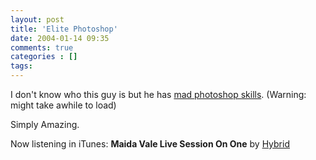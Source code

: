 ```yaml
---
layout: post
title: 'Elite Photoshop'
date: 2004-01-14 09:35
comments: true
categories : []
tags:
---
```

I don't know who this guy is but he has <a href="http://bbs.popv.net/dispbbs.asp?BoardID=26&#38;id=257280">mad photoshop skills</a>. (Warning: might take awhile to load)

Simply Amazing.

Now listening in iTunes:  <strong>Maida Vale Live Session On One</strong> by <a href="http://www.google.com/search?q=%22Hybrid%22">Hybrid</a><br><br>

